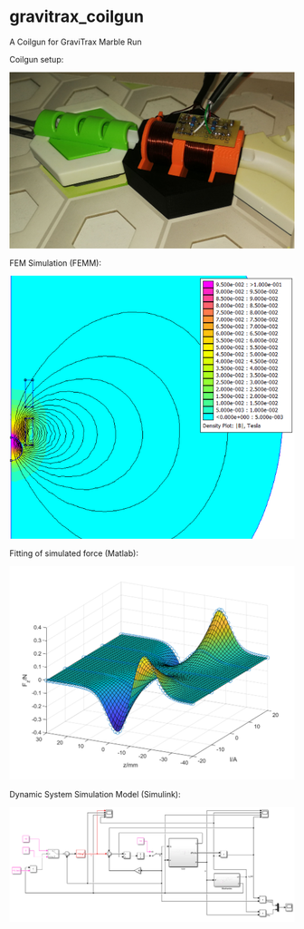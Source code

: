 # gravitrax_coilgun
A Coilgun for GraviTrax Marble Run

Coilgun setup:

![System Setup Image](img/coilgun.jpg)


FEM Simulation (FEMM):

![FEM Simulation](img/FEMM_example.png)


Fitting of simulated force (Matlab):

![Force Fit](img/force_fitting.png)

Dynamic System Simulation Model (Simulink):

![System Simulation](img/simulink_model.png)